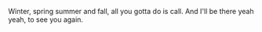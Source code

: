 Winter, spring summer and fall, all you gotta do is call. And I'll be there yeah yeah, to see you again.
